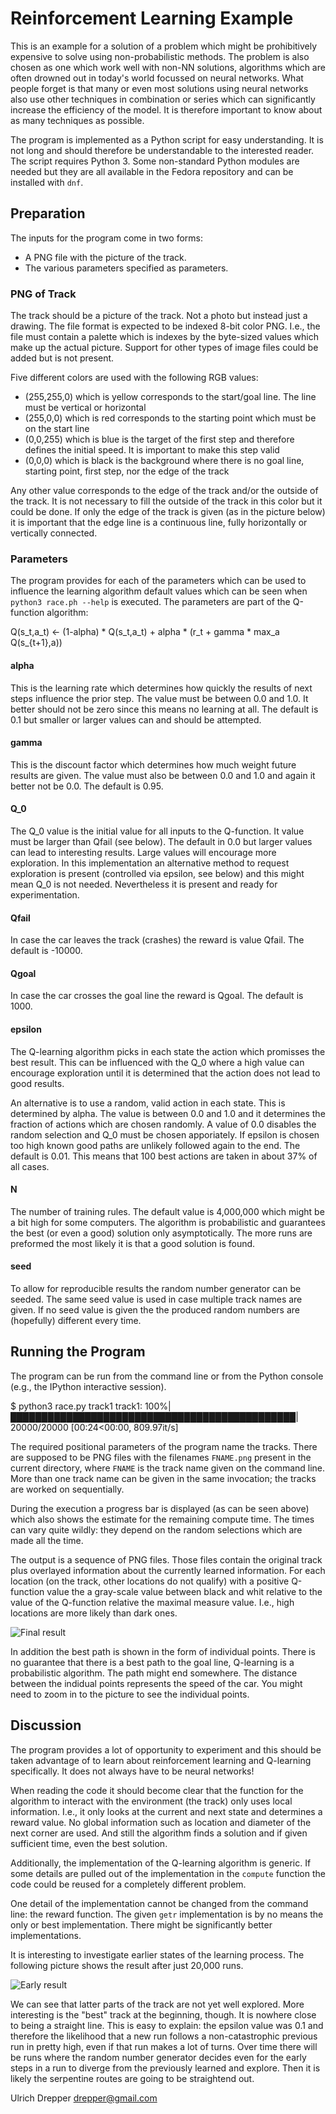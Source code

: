 Reinforcement Learning Example
==============================

This is an example for a solution of a problem which might be prohibitively expensive to solve using non-probabilistic methods.  The problem is also chosen as one which work well with non-NN solutions, algorithms which are often drowned out in today's world focussed on neural networks.  What people forget is that many or even most solutions using neural networks also use other techniques in combination or series which can significantly increase the efficiency of the model.  It is therefore important to know about as many techniques as possible.

The program is implemented as a Python script for easy understanding.  It is not long and should therefore be understandable to the interested reader.  The script requires Python 3.  Some non-standard Python modules are needed but they are all available in the Fedora repository and can be installed with `dnf`.

Preparation
-----------

The inputs for the program come in two forms:
*   A PNG file with the picture of the track.
*   The various parameters specified as parameters.

### PNG of Track ###

The track should be a picture of the track.  Not a photo but instead just a drawing.  The file format is expected to be indexed 8-bit color PNG.  I.e., the file must contain a palette which is indexes by the byte-sized values which make up the actual picture.  Support for other types of image files could be added but is not present.

Five different colors are used with the following RGB values:
*   (255,255,0) which is yellow corresponds to the start/goal line.  The line must be vertical or horizontal
*   (255,0,0) which is red corresponds to the starting point which must be on the start line
*   (0,0,255) which is blue is the target of the first step and therefore defines the initial speed.  It is important to make this step valid
*   (0,0,0) which is black is the background where there is no goal line, starting point, first step, nor the edge of the track

Any other value corresponds to the edge of the track and/or the outside of the track.  It is not necessary to fill the outside of the track in this color but it could be done.  If only the edge of the track is given (as in the picture below) it is important that the edge line is a continuous line, fully horizontally or vertically connected.

### Parameters ###

The program provides for each of the parameters which can be used to influence the learning algorithm default values which can be seen when `python3 race.ph --help` is executed.  The parameters are part of the Q-function algorithm:

Q(s_t,a_t) <- (1-alpha) * Q(s_t,a_t) + alpha * (r_t + gamma * max_a Q(s_{t+1},a))


#### alpha ####

This is the learning rate which determines how quickly the results of next steps influence the prior step.  The value must be between 0.0 and 1.0.  It better should not be zero since this means no learning at all.  The default is 0.1 but smaller or larger values can and should be attempted.

#### gamma ####

This is the discount factor which determines how much weight future results are given.  The value must also be between 0.0 and 1.0 and again it better not be 0.0.  The default is 0.95.

#### Q_0 ####

The Q_0 value is the initial value for all inputs to the Q-function.  It value must be larger than Qfail (see below).  The default in 0.0 but larger values can lead to interesting results.  Large values will encourage more exploration.  In this implementation an alternative method to request exploration is present (controlled via epsilon, see below) and this might mean Q_0 is not needed.  Nevertheless it is present and ready for experimentation.

#### Qfail ####

In case the car leaves the track (crashes) the reward is value Qfail.  The default is -10000.

#### Qgoal ####

In case the car crosses the goal line the reward is Qgoal.  The default is 1000.

#### epsilon ####

The Q-learning algorithm picks in each state the action which promisses the best result.  This can be influenced with the Q_0 where a high value can encourage exploration until it is determined that the action does not lead to good results.

An alternative is to use a random, valid action in each state.  This is determined by alpha.  The value is between 0.0 and 1.0 and it determines the fraction of actions which are chosen randomly.  A value of 0.0 disables the random selection and Q_0 must be chosen apporiately.  If epsilon is chosen too high known good paths are unlikely followed again to the end.  The default is 0.01.  This means that 100 best actions are taken in about 37% of all cases.

#### N ####

The number of training rules.  The default value is 4,000,000 which might be a bit high for some computers.  The algorithm is probabilistic and guarantees the best (or even a good) solution only asymptotically.  The more runs are preformed the most likely it is that a good solution is found.

#### seed ####

To allow for reproducible results the random number generator can be seeded.  The same seed value is used in case multiple track names are given.  If no seed value is given the the produced random numbers are (hopefully) different every time.

Running the Program
-------------------

The program can be run from the command line or from the Python console (e.g., the IPython interactive session).

  $ python3 race.py track1
  track1: 100%|██████████████████████████████████████████████| 20000/20000 [00:24<00:00, 809.97it/s]

The required positional parameters of the program name the tracks.  There are supposed to be PNG files with the filenames `FNAME.png` present in the current directory, where `FNAME` is the track name given on the command line.  More than one track name can be given in the same invocation; the tracks are worked on sequentially.

During the execution a progress bar is displayed (as can be seen above) which also shows the estimate for the remaining compute time.  The times can vary quite wildly: they depend on the random selections which are made all the time.

The output is a sequence of PNG files.  Those files contain the original track plus overlayed information about the currently learned information.  For each location (on the track, other locations do not qualify) with a positive Q-function value the a gray-scale value between black and whit relative to the value of the Q-function relative the maximal measure value.  I.e., high locations are more likely than dark ones.

![Final result](doc-sol-final.png)

In addition the best path is shown in the form of individual points.  There is no guarantee that there is a best path to the goal line, Q-learning is a probabilistic algorithm.  The path might end somewhere.  The distance between the indidual points represents the speed of the car.  You might need to zoom in to the picture to see the individual points.

Discussion
----------

The program provides a lot of opportunity to experiment and this should be taken advantage of to learn about reinforcement learning and Q-learning specifically.  It does not always have to be neural networks!

When reading the code it should become clear that the function for the algorithm to interact with the environment (the track) only uses local information.  I.e., it only looks at the current and next state and determines a reward value.  No global information such as location and diameter of the next corner are used.  And still the algorithm finds a solution and if given sufficient time, even the best solution.

Additionally, the implementation of the Q-learning algorithm is generic.  If some details are pulled out of the implementation in the `compute` function the code could be reused for a completely different problem.

One detail of the implementation cannot be changed from the command line: the reward function.  The given `getr` implementation is by no means the only or best implementation.  There might be significantly better implementations.

It is interesting to investigate earlier states of the learning process.  The following picture shows the result after just 20,000 runs.

![Early result](doc-sol-early.png)

We can see that latter parts of the track are not yet well explored.  More interesting is the "best" track at the beginning, though.  It is nowhere close to being a straight line.  This is easy to explain: the epsilon value was 0.1 and therefore the likelihood that a new run follows a non-catastrophic previous run in pretty high, even if that run makes a lot of turns.  Over time there will be runs where the random number generator decides even for the early steps in a run to diverge from the previously learned and explore.  Then it is likely the serpentine routes are going to be straightend out. 

Ulrich Drepper [<drepper@gmail.com>](mailto:drepper@gmail.com)
